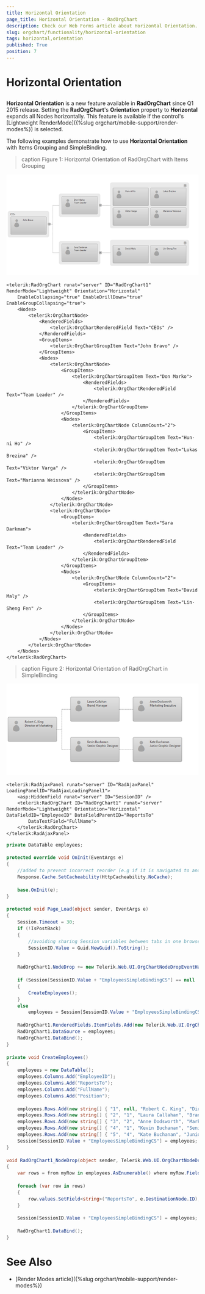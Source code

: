 ```yaml
---
title: Horizontal Orientation
page_title: Horizontal Orientation - RadOrgChart
description: Check our Web Forms article about Horizontal Orientation.
slug: orgchart/functionality/horizontal-orientation
tags: horizontal,orientation
published: True
position: 7
---
```


# Horizontal Orientation





## 

**Horizontal Orientation** is a new feature available in **RadOrgChart** since Q1 2015 release. Setting the **RadOrgChart**'s **Orientation** property to **Horizontal** expands all Nodes horizontally. This feature is available if the control's [Lightweight RenderMode]({%slug orgchart/mobile-support/render-modes%}) is selected.

The following examples demonstrate how to use **Horizontal Orientation** with Items Grouping and SimpleBinding.
>caption Figure 1: Horizontal Orientation of RadOrgChart with Items Grouping

![orgchart-horizontal-orientation](images/orgchart-horizontal-orientation.png)

````ASPNET
<telerik:RadOrgChart runat="server" ID="RadOrgChart1" RenderMode="Lightweight" Orientation="Horizontal"
    EnableCollapsing="true" EnableDrillDown="true" EnableGroupCollapsing="true">
    <Nodes>
        <telerik:OrgChartNode>
            <RenderedFields>
                <telerik:OrgChartRenderedField Text="CEOs" />
            </RenderedFields>
            <GroupItems>
                <telerik:OrgChartGroupItem Text="John Bravo" />
            </GroupItems>
            <Nodes>
                <telerik:OrgChartNode>
                    <GroupItems>
                        <telerik:OrgChartGroupItem Text="Don Marko">
                            <RenderedFields>
                                <telerik:OrgChartRenderedField Text="Team Leader" />
                            </RenderedFields>
                        </telerik:OrgChartGroupItem>
                    </GroupItems>
                    <Nodes>
                        <telerik:OrgChartNode ColumnCount="2">
                            <GroupItems>
                                <telerik:OrgChartGroupItem Text="Hun-ni Ho" />
                                <telerik:OrgChartGroupItem Text="Lukas Brezina" />
                                <telerik:OrgChartGroupItem Text="Viktor Varga" />
                                <telerik:OrgChartGroupItem Text="Marianna Weissova" />
                            </GroupItems>
                        </telerik:OrgChartNode>
                    </Nodes>
                </telerik:OrgChartNode>
                <telerik:OrgChartNode>
                    <GroupItems>
                        <telerik:OrgChartGroupItem Text="Sara Darkman">
                            <RenderedFields>
                                <telerik:OrgChartRenderedField Text="Team Leader" />
                            </RenderedFields>
                        </telerik:OrgChartGroupItem>
                    </GroupItems>
                    <Nodes>
                        <telerik:OrgChartNode ColumnCount="2">
                            <GroupItems>
                                <telerik:OrgChartGroupItem Text="David Maly" />
                                <telerik:OrgChartGroupItem Text="Lin-Sheng Fen" />
                            </GroupItems>
                        </telerik:OrgChartNode>
                    </Nodes>
                </telerik:OrgChartNode>
            </Nodes>
        </telerik:OrgChartNode>
    </Nodes>
</telerik:RadOrgChart>
````


>caption Figure 2: Horizontal Orientation of RadOrgChart in SimpleBinding

![orgchart-horizontal-orientation 2](images/orgchart-horizontal-orientation2.png)

````ASPNET
<telerik:RadAjaxPanel runat="server" ID="RadAjaxPanel" LoadingPanelID="RadAjaxLoadingPanel1">
    <asp:HiddenField runat="server" ID="SessionID" />
    <telerik:RadOrgChart ID="RadOrgChart1" runat="server" RenderMode="Lightweight" Orientation="Horizontal" DataFieldID="EmployeeID" DataFieldParentID="ReportsTo"
        DataTextField="FullName">
    </telerik:RadOrgChart>
</telerik:RadAjaxPanel>
````



````C#	
private DataTable employees;

protected override void OnInit(EventArgs e)
{
    //added to prevent incorrect reorder (e.g if it is navigated to another page and returns with back button - IE issue)
    Response.Cache.SetCacheability(HttpCacheability.NoCache);

    base.OnInit(e);
}

protected void Page_Load(object sender, EventArgs e)
{
    Session.Timeout = 30;
    if (!IsPostBack)
    {
        //avoiding sharing Session variables between tabs in one browser
        SessionID.Value = Guid.NewGuid().ToString();
    }

    RadOrgChart1.NodeDrop += new Telerik.Web.UI.OrgChartNodeDropEventHandler(RadOrgChart1_NodeDrop);

    if (Session[SessionID.Value + "EmployeesSimpleBindingCS"] == null || !IsPostBack)
    {
        CreateEmployees();
    }
    else
        employees = Session[SessionID.Value + "EmployeesSimpleBindingCS"] as DataTable;

    RadOrgChart1.RenderedFields.ItemFields.Add(new Telerik.Web.UI.OrgChartRenderedField() { DataField = "Position" });
    RadOrgChart1.DataSource = employees;
    RadOrgChart1.DataBind();
}

private void CreateEmployees()
{
    employees = new DataTable();
    employees.Columns.Add("EmployeeID");
    employees.Columns.Add("ReportsTo");
    employees.Columns.Add("FullName");
    employees.Columns.Add("Position");

    employees.Rows.Add(new string[] { "1", null, "Robert C. King", "Director of Marketing" });
    employees.Rows.Add(new string[] { "2", "1", "Laura Callahan", "Brand Manager" });
    employees.Rows.Add(new string[] { "3", "2", "Anne Dodsworth", "Marketing Executive" });
    employees.Rows.Add(new string[] { "4", "1", "Kevin Buchanan", "Senior Graphic Designer" });
    employees.Rows.Add(new string[] { "5", "4", "Kate Buchanan", "Junior Graphic Designer" });
    Session[SessionID.Value + "EmployeesSimpleBindingCS"] = employees;
}

void RadOrgChart1_NodeDrop(object sender, Telerik.Web.UI.OrgChartNodeDropEventArguments e)
{
    var rows = from myRow in employees.AsEnumerable() where myRow.Field<string>("EmployeeID") == e.SourceNode.ID select new { values = myRow };

    foreach (var row in rows)
    {
        row.values.SetField<string>("ReportsTo", e.DestinationNode.ID);
    }

    Session[SessionID.Value + "EmployeesSimpleBindingCS"] = employees;

    RadOrgChart1.DataBind();
}
````



# See Also

 * [Render Modes article]({%slug orgchart/mobile-support/render-modes%})
